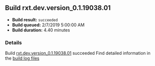 ## Build rxt.dev.version_0.1.19038.01
- **Build result:** `succeeded`
- **Build queued:** 2/7/2019 5:00:00 AM
- **Build duration:** 4.40 minutes
### Details
Build [rxt.dev.version_0.1.19038.01](https://winappstudio.visualstudio.com/web/build.aspx?pcguid=a4ef43be-68ce-4195-a619-079b4d9834c2&builduri=vstfs%3a%2f%2f%2fBuild%2fBuild%2f27047) succeeded
Find detailed information in the [build log files](https://uwpctdiags.blob.core.windows.net/buildlogs/rxt.dev.version_0.1.19038.01_logs.zip)
